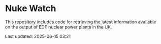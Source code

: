 # Nuke Watch

This repository includes code for retrieving the latest information available on the output of EDF nuclear power plants in the UK.

Last updated: 2025-06-15 03:21